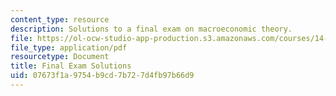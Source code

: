 ```yaml
---
content_type: resource
description: Solutions to a final exam on macroeconomic theory.
file: https://ol-ocw-studio-app-production.s3.amazonaws.com/courses/14-06-intermediate-macroeconomic-theory-spring-2003/07673f1a9754b9cd7b727d4fb97b66d9_final_solutions.pdf
file_type: application/pdf
resourcetype: Document
title: Final Exam Solutions
uid: 07673f1a-9754-b9cd-7b72-7d4fb97b66d9
---
```

